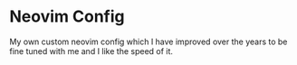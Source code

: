 # Neovim Config 

My own custom neovim config which I have improved over the years to be fine tuned 
with me and I like the speed of it.
